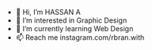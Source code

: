 - 👋 Hi, I’m HASSAN A
- 👀 I’m interested in Graphic Design
- 🌱 I’m currently learning Web Design
- 📫 Reach me instagram.com/rbran.with

<!---
Raydesigners/Raydesigners is a ✨ special ✨ repository because its `README.md` (this file) appears on your GitHub profile.
You can click the Preview link to take a look at your changes.
--->
